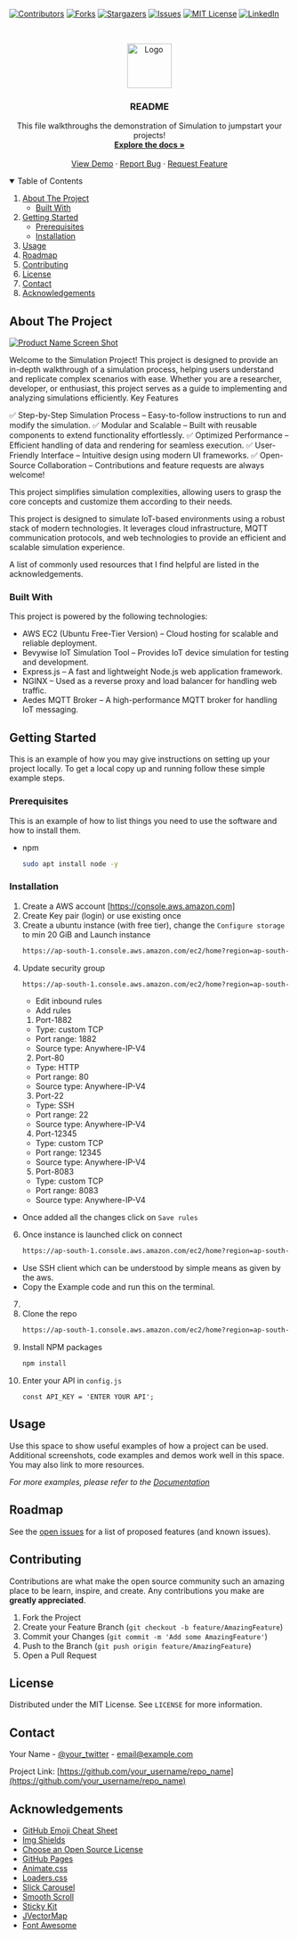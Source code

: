 <!--
*** Thanks for checking out the Best-README-Template. If you have a suggestion
*** that would make this better, please fork the repo and create a pull request
*** or simply open an issue with the tag "enhancement".
*** Thanks again! Now go create something AMAZING! :D
-->



<!-- PROJECT SHIELDS -->
<!--
*** I'm using markdown "reference style" links for readability.
*** Reference links are enclosed in brackets [ ] instead of parentheses ( ).
*** See the bottom of this document for the declaration of the reference variables
*** for contributors-url, forks-url, etc. This is an optional, concise syntax you may use.
*** https://www.markdownguide.org/basic-syntax/#reference-style-links
-->
[![Contributors][contributors-shield]][contributors-url]
[![Forks][forks-shield]][forks-url]
[![Stargazers][stars-shield]][stars-url]
[![Issues][issues-shield]][issues-url]
[![MIT License][license-shield]][license-url]
[![LinkedIn][linkedin-shield]][linkedin-url]



<!-- PROJECT LOGO -->
<br />
<p align="center">
  <a href="https://github.com/othneildrew/Best-README-Template">
    <img src="images/logo.png" alt="Logo" width="80" height="80">
  </a>

  <h3 align="center">README</h3>

  <p align="center">
    This file walkthroughs the demonstration of Simulation  to jumpstart your projects!
    <br />
    <a href="https://github.com/Abhishek-DP/BevywiseIotSimulation/README"><strong>Explore the docs »</strong></a>
    <br />
    <br />
    <a href="https://github.com/Abhishek-DP/BevywiseIotSimulation/README">View Demo</a>
    ·
    <a href="https://github.com/Abhishek-DP/BevywiseIotSimulation/issues">Report Bug</a>
    ·
    <a href="https://github.com/Abhishek-DP/BevywiseIotSimulation/issues">Request Feature</a>
  </p>
</p>



<!-- TABLE OF CONTENTS -->
<details open="open">
  <summary>Table of Contents</summary>
  <ol>
    <li>
      <a href="#about-the-project">About The Project</a>
      <ul>
        <li><a href="#built-with">Built With</a></li>
      </ul>
    </li>
    <li>
      <a href="#getting-started">Getting Started</a>
      <ul>
        <li><a href="#prerequisites">Prerequisites</a></li>
        <li><a href="#installation">Installation</a></li>
      </ul>
    </li>
    <li><a href="#usage">Usage</a></li>
    <li><a href="#roadmap">Roadmap</a></li>
    <li><a href="#contributing">Contributing</a></li>
    <li><a href="#license">License</a></li>
    <li><a href="#contact">Contact</a></li>
    <li><a href="#acknowledgements">Acknowledgements</a></li>
  </ol>
</details>



<!-- ABOUT THE PROJECT -->
## About The Project

[![Product Name Screen Shot][product-screenshot]](https://drive.google.com/file/d/1_mOyGWOO0TosC8LrTmjNG7u0RXqfGGQf/view?usp=drive_link)

Welcome to the Simulation Project! This project is designed to provide an in-depth walkthrough of a simulation process, helping users understand and replicate complex scenarios with ease. Whether you are a researcher, developer, or enthusiast, this project serves as a guide to implementing and analyzing simulations efficiently.
Key Features

✅ Step-by-Step Simulation Process – Easy-to-follow instructions to run and modify the simulation.
✅ Modular and Scalable – Built with reusable components to extend functionality effortlessly.
✅ Optimized Performance – Efficient handling of data and rendering for seamless execution.
✅ User-Friendly Interface – Intuitive design using modern UI frameworks.
✅ Open-Source Collaboration – Contributions and feature requests are always welcome!

This project simplifies simulation complexities, allowing users to grasp the core concepts and customize them according to their needs.

This project is designed to simulate IoT-based environments using a robust stack of modern technologies. It leverages cloud infrastructure, MQTT communication protocols, and web technologies to provide an efficient and scalable simulation experience.

A list of commonly used resources that I find helpful are listed in the acknowledgements.

### Built With

This project is powered by the following technologies:

*    AWS EC2 (Ubuntu Free-Tier Version) – Cloud hosting for scalable and reliable deployment.
*    Bevywise IoT Simulation Tool – Provides IoT device simulation for testing and development.
*    Express.js – A fast and lightweight Node.js web application framework.
*    NGINX – Used as a reverse proxy and load balancer for handling web traffic.
*    Aedes MQTT Broker – A high-performance MQTT broker for handling IoT messaging.



<!-- GETTING STARTED -->
## Getting Started

This is an example of how you may give instructions on setting up your project locally.
To get a local copy up and running follow these simple example steps.

### Prerequisites

This is an example of how to list things you need to use the software and how to install them.
* npm
  ```sh
  sudo apt install node -y
  ```

### Installation

1. Create a AWS account [https://console.aws.amazon.com]
2. Create Key pair (login) or use existing once
3. Create a ubuntu instance (with free tier), change the `Configure storage` to min 20 GiB and Launch instance 
   ```sh
   https://ap-south-1.console.aws.amazon.com/ec2/home?region=ap-south-1#LaunchInstances:
   ```
4. Update security group
   ```sh
   https://ap-south-1.console.aws.amazon.com/ec2/home?region=ap-south-1#SecurityGroups:
   ```
   * Edit inbound rules
   * Add rules
   1. Port-1882
     * Type: custom TCP
     * Port range: 1882
     * Source type: Anywhere-IP-V4
   2. Port-80       
     * Type: HTTP
     * Port range: 80
     * Source type: Anywhere-IP-V4  
   3. Port-22
     * Type: SSH
     * Port range: 22
     * Source type: Anywhere-IP-V4
   4. Port-12345       
     * Type: custom TCP
     * Port range: 12345
     * Source type: Anywhere-IP-V4  
   5. Port-8083
     * Type: custom TCP
     * Port range: 8083
     * Source type: Anywhere-IP-V4
  * Once added all the changes click on `Save rules`
6. Once instance is launched click on connect
   ```sh
   https://ap-south-1.console.aws.amazon.com/ec2/home?region=ap-south-1#Instances:
   ```
  * Use SSH client which can be understood by simple means as given by the aws.
  * Copy the Example code and run this on the terminal.
7. 
3. Clone the repo
   ```sh
   https://ap-south-1.console.aws.amazon.com/ec2/home?region=ap-south-1#LaunchInstances:
   ```
4. Install NPM packages
   ```sh
   npm install
   ```
5. Enter your API in `config.js`
   ```JS
   const API_KEY = 'ENTER YOUR API';
   ```



<!-- USAGE EXAMPLES -->
## Usage

Use this space to show useful examples of how a project can be used. Additional screenshots, code examples and demos work well in this space. You may also link to more resources.

_For more examples, please refer to the [Documentation](https://example.com)_



<!-- ROADMAP -->
## Roadmap

See the [open issues](https://github.com/othneildrew/Best-README-Template/issues) for a list of proposed features (and known issues).



<!-- CONTRIBUTING -->
## Contributing

Contributions are what make the open source community such an amazing place to be learn, inspire, and create. Any contributions you make are **greatly appreciated**.

1. Fork the Project
2. Create your Feature Branch (`git checkout -b feature/AmazingFeature`)
3. Commit your Changes (`git commit -m 'Add some AmazingFeature'`)
4. Push to the Branch (`git push origin feature/AmazingFeature`)
5. Open a Pull Request



<!-- LICENSE -->
## License

Distributed under the MIT License. See `LICENSE` for more information.



<!-- CONTACT -->
## Contact

Your Name - [@your_twitter](https://twitter.com/your_username) - email@example.com

Project Link: [https://github.com/your_username/repo_name](https://github.com/your_username/repo_name)



<!-- ACKNOWLEDGEMENTS -->
## Acknowledgements
* [GitHub Emoji Cheat Sheet](https://www.webpagefx.com/tools/emoji-cheat-sheet)
* [Img Shields](https://shields.io)
* [Choose an Open Source License](https://choosealicense.com)
* [GitHub Pages](https://pages.github.com)
* [Animate.css](https://daneden.github.io/animate.css)
* [Loaders.css](https://connoratherton.com/loaders)
* [Slick Carousel](https://kenwheeler.github.io/slick)
* [Smooth Scroll](https://github.com/cferdinandi/smooth-scroll)
* [Sticky Kit](http://leafo.net/sticky-kit)
* [JVectorMap](http://jvectormap.com)
* [Font Awesome](https://fontawesome.com)





<!-- MARKDOWN LINKS & IMAGES -->
<!-- https://www.markdownguide.org/basic-syntax/#reference-style-links -->
[contributors-shield]: https://img.shields.io/github/contributors/othneildrew/Best-README-Template.svg?style=for-the-badge
[contributors-url]: https://github.com/othneildrew/Best-README-Template/graphs/contributors
[forks-shield]: https://img.shields.io/github/forks/othneildrew/Best-README-Template.svg?style=for-the-badge
[forks-url]: https://github.com/othneildrew/Best-README-Template/network/members
[stars-shield]: https://img.shields.io/github/stars/othneildrew/Best-README-Template.svg?style=for-the-badge
[stars-url]: https://github.com/othneildrew/Best-README-Template/stargazers
[issues-shield]: https://img.shields.io/github/issues/othneildrew/Best-README-Template.svg?style=for-the-badge
[issues-url]: https://github.com/othneildrew/Best-README-Template/issues
[license-shield]: https://img.shields.io/github/license/othneildrew/Best-README-Template.svg?style=for-the-badge
[license-url]: https://github.com/othneildrew/Best-README-Template/blob/master/LICENSE.txt
[linkedin-shield]: https://img.shields.io/badge/-LinkedIn-black.svg?style=for-the-badge&logo=linkedin&colorB=555
[linkedin-url]: https://linkedin.com/in/othneildrew
[product-screenshot]: images/screenshot.png
